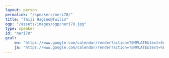 ```yaml
---
layout: person
permalink: "/speakers/neri78/"
title: "Taiji Hagino@Twilio"
ogp: "/assets/images/ogp/neri78.jpg"
type: speaker
id: "neri78"
gcal:
    en: "https://www.google.com/calendar/render?action=TEMPLATE&text=Seeing+is+believing.+What+is+the+best+way+to+advocate+your+team+internally%3F+Experience+from+the+Track+Jacket+workshop+in+Japan+office.&dates=20230311T165000/20230311T172000&location=%E3%80%92220-0004+Kanagawa%2C+Yokohama%2C+Nishi+Ward%2C+Kitasaiwai%2C+2+Chome%E2%88%925%E2%88%9215+%E3%83%97%E3%83%AC%E3%83%9F%E3%82%A2%E6%A8%AA%E6%B5%9C%E8%A5%BF%E5%8F%A3%E3%83%93%E3%83%AB+4F&trp=true&details=https%3A%2F%2Fyokohama-2023.devrelcon.dev%2Fspeakers%2Fneri78%2F&trp=undefined&trp=true&sprop="
    ja: "https://www.google.com/calendar/render?action=TEMPLATE&text=%E7%99%BE%E8%81%9E%E3%81%AF%E4%B8%80%E8%A6%8B%E3%81%AB%E3%81%97%E3%81%8B%E3%81%9A%E3%80%82%E7%A4%BE%E5%86%85%E3%81%A7%E3%83%81%E3%83%BC%E3%83%A0%E3%82%92%E6%93%81%E8%AD%B7%E3%81%99%E3%82%8B%E6%9C%80%E5%96%84%E3%81%AE%E6%96%B9%E6%B3%95%E3%81%A8%E3%81%AF%EF%BC%9F%E6%97%A5%E6%9C%AC%E3%82%AA%E3%83%95%E3%82%A3%E3%82%B9%E3%81%A7%E8%A1%8C%E3%82%8F%E3%82%8C%E3%81%9F%E3%83%88%E3%83%A9%E3%83%83%E3%82%AF%E3%82%B8%E3%83%A3%E3%82%B1%E3%83%83%E3%83%88%E3%81%AE%E3%83%AF%E3%83%BC%E3%82%AF%E3%82%B7%E3%83%A7%E3%83%83%E3%83%97%E3%81%A7%E3%81%AE%E4%BD%93%E9%A8%93%E8%AB%87%E3%80%82&dates=20230311T165000/20230311T172000&location=%E3%80%92220-0004+Kanagawa%2C+Yokohama%2C+Nishi+Ward%2C+Kitasaiwai%2C+2+Chome%E2%88%925%E2%88%9215+%E3%83%97%E3%83%AC%E3%83%9F%E3%82%A2%E6%A8%AA%E6%B5%9C%E8%A5%BF%E5%8F%A3%E3%83%93%E3%83%AB+4F&trp=true&details=https%3A%2F%2Fyokohama-2023.devrelcon.dev%2Fspeakers%2Fneri78%2F&trp=undefined&trp=true&sprop="
---
```

